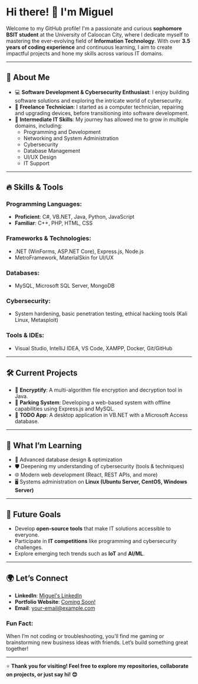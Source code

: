 # Hi there! 👋 I'm Miguel

Welcome to my GitHub profile! I'm a passionate and curious **sophomore BSIT student** at the University of Caloocan City, where I dedicate myself to mastering the ever-evolving field of **Information Technology**. With over **3.5 years of coding experience** and continuous learning, I aim to create impactful projects and hone my skills across various IT domains.

---

## 🚀 About Me

- 💻 **Software Development & Cybersecurity Enthusiast**: I enjoy building software solutions and exploring the intricate world of cybersecurity.
- 🔧 **Freelance Technician**: I started as a computer technician, repairing and upgrading devices, before transitioning into software development.
- 🎯 **Intermediate IT Skills**: My journey has allowed me to grow in multiple domains, including:
  - Programming and Development
  - Networking and System Administration
  - Cybersecurity
  - Database Management
  - UI/UX Design
  - IT Support

---

## 🔥 Skills & Tools

### **Programming Languages:**
- **Proficient**: C#, VB.NET, Java, Python, JavaScript
- **Familiar**: C++, PHP, HTML, CSS

### **Frameworks & Technologies:**
- .NET (WinForms, ASP.NET Core), Express.js, Node.js
- MetroFramework, MaterialSkin for UI/UX

### **Databases:**
- MySQL, Microsoft SQL Server, MongoDB

### **Cybersecurity:**
- System hardening, basic penetration testing, ethical hacking tools (Kali Linux, Metasploit)

### **Tools & IDEs:**
- Visual Studio, IntelliJ IDEA, VS Code, XAMPP, Docker, Git/GitHub

---

## 🛠️ Current Projects

- 🌟 **Encryptify**: A multi-algorithm file encryption and decryption tool in Java.
- 🚗 **Parking System**: Developing a web-based system with offline capabilities using Express.js and MySQL.
- 📅 **TODO App**: A desktop application in VB.NET with a Microsoft Access database.

---

## 📖 What I’m Learning

- 📂 Advanced database design & optimization
- 🛡️ Deepening my understanding of cybersecurity (tools & techniques)
- 🌐 Modern web development (React, REST APIs, and more)
- 🖥️ Systems administration on **Linux (Ubuntu Server, CentOS, Windows Server)**

---

## 🎯 Future Goals

- Develop **open-source tools** that make IT solutions accessible to everyone.
- Participate in **IT competitions** like programming and cybersecurity challenges.
- Explore emerging tech trends such as **IoT** and **AI/ML**.

---

## 🌍 Let’s Connect

- **LinkedIn**: [Miguel's LinkedIn](#)  
- **Portfolio Website**: [Coming Soon!](#)  
- **Email**: [your-email@example.com](mailto:your-email@example.com)

### Fun Fact:
When I’m not coding or troubleshooting, you’ll find me gaming or brainstorming new business ideas with friends. Let’s build something great together!

---

⭐ **Thank you for visiting! Feel free to explore my repositories, collaborate on projects, or just say hi! 😊**
